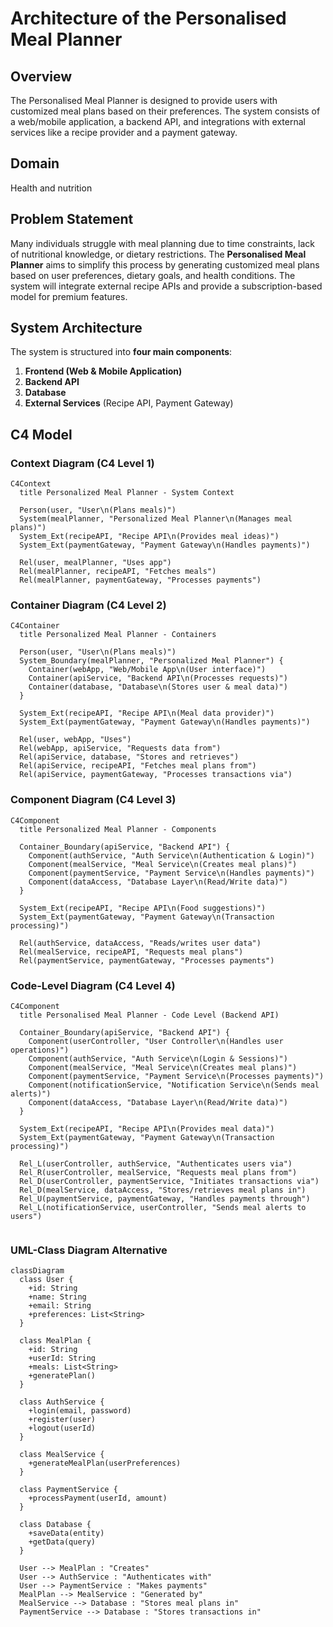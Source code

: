 # Architecture of the Personalised Meal Planner

## Overview
The Personalised Meal Planner is designed to provide users with customized meal plans based on their preferences. The system consists of a web/mobile application, a backend API, and integrations with external services like a recipe provider and a payment gateway.
## Domain
Health and nutrition
## Problem Statement
Many individuals struggle with meal planning due to time constraints, lack of nutritional knowledge, or dietary restrictions. The **Personalised Meal Planner** aims to simplify this process by generating customized meal plans based on user preferences, dietary goals, and health conditions. The system will integrate external recipe APIs and provide a subscription-based model for premium features.
## System Architecture 
The system is structured into **four main components**:
1. **Frontend (Web & Mobile Application)**
2. **Backend API**
3. **Database**
4. **External Services** (Recipe API, Payment Gateway)
## C4 Model

### **Context Diagram (C4 Level 1)**

```mermaid
C4Context
  title Personalized Meal Planner - System Context

  Person(user, "User\n(Plans meals)")
  System(mealPlanner, "Personalized Meal Planner\n(Manages meal plans)")
  System_Ext(recipeAPI, "Recipe API\n(Provides meal ideas)")
  System_Ext(paymentGateway, "Payment Gateway\n(Handles payments)")

  Rel(user, mealPlanner, "Uses app")
  Rel(mealPlanner, recipeAPI, "Fetches meals")
  Rel(mealPlanner, paymentGateway, "Processes payments")
```

### **Container Diagram (C4 Level 2)**

```mermaid
C4Container
  title Personalized Meal Planner - Containers

  Person(user, "User\n(Plans meals)")
  System_Boundary(mealPlanner, "Personalized Meal Planner") {
    Container(webApp, "Web/Mobile App\n(User interface)")
    Container(apiService, "Backend API\n(Processes requests)")
    Container(database, "Database\n(Stores user & meal data)")
  }

  System_Ext(recipeAPI, "Recipe API\n(Meal data provider)")
  System_Ext(paymentGateway, "Payment Gateway\n(Handles payments)")

  Rel(user, webApp, "Uses")
  Rel(webApp, apiService, "Requests data from")
  Rel(apiService, database, "Stores and retrieves")
  Rel(apiService, recipeAPI, "Fetches meal plans from")
  Rel(apiService, paymentGateway, "Processes transactions via")
```

### **Component Diagram (C4 Level 3)**

```mermaid
C4Component
  title Personalized Meal Planner - Components

  Container_Boundary(apiService, "Backend API") {
    Component(authService, "Auth Service\n(Authentication & Login)")
    Component(mealService, "Meal Service\n(Creates meal plans)")
    Component(paymentService, "Payment Service\n(Handles payments)")
    Component(dataAccess, "Database Layer\n(Read/Write data)")
  }

  System_Ext(recipeAPI, "Recipe API\n(Food suggestions)")
  System_Ext(paymentGateway, "Payment Gateway\n(Transaction processing)")

  Rel(authService, dataAccess, "Reads/writes user data")
  Rel(mealService, recipeAPI, "Requests meal plans")
  Rel(paymentService, paymentGateway, "Processes payments")
```

### **Code-Level Diagram (C4 Level 4)**

```mermaid
C4Component
  title Personalised Meal Planner - Code Level (Backend API)
  
  Container_Boundary(apiService, "Backend API") {
    Component(userController, "User Controller\n(Handles user operations)")
    Component(authService, "Auth Service\n(Login & Sessions)")
    Component(mealService, "Meal Service\n(Creates meal plans)")
    Component(paymentService, "Payment Service\n(Processes payments)")
    Component(notificationService, "Notification Service\n(Sends meal alerts)")
    Component(dataAccess, "Database Layer\n(Read/Write data)")
  }

  System_Ext(recipeAPI, "Recipe API\n(Provides meal data)")
  System_Ext(paymentGateway, "Payment Gateway\n(Transaction processing)")

  Rel_L(userController, authService, "Authenticates users via")
  Rel_R(userController, mealService, "Requests meal plans from")
  Rel_D(userController, paymentService, "Initiates transactions via")
  Rel_D(mealService, dataAccess, "Stores/retrieves meal plans in")
  Rel_U(paymentService, paymentGateway, "Handles payments through")
  Rel_L(notificationService, userController, "Sends meal alerts to users")


```

### **UML-Class Diagram Alternative**

```mermaid
classDiagram
  class User {
    +id: String
    +name: String
    +email: String
    +preferences: List<String>
  }
  
  class MealPlan {
    +id: String
    +userId: String
    +meals: List<String>
    +generatePlan()
  }

  class AuthService {
    +login(email, password)
    +register(user)
    +logout(userId)
  }

  class MealService {
    +generateMealPlan(userPreferences)
  }

  class PaymentService {
    +processPayment(userId, amount)
  }

  class Database {
    +saveData(entity)
    +getData(query)
  }

  User --> MealPlan : "Creates"
  User --> AuthService : "Authenticates with"
  User --> PaymentService : "Makes payments"
  MealPlan --> MealService : "Generated by"
  MealService --> Database : "Stores meal plans in"
  PaymentService --> Database : "Stores transactions in"
```




